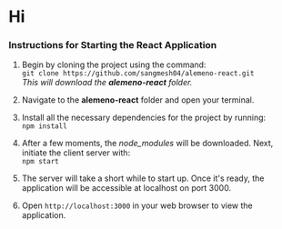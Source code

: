 # Hi

### Instructions for Starting the React Application

1. Begin by cloning the project using the command: <br>
   `git clone https://github.com/sangmesh04/alemeno-react.git` <br>
   _This will download the **alemeno-react** folder._

2. Navigate to the **alemeno-react** folder and open your terminal.

3. Install all the necessary dependencies for the project by running: <br>
   `npm install`

4. After a few moments, the _node_modules_ will be downloaded. Next, initiate the client server with: <br>
   `npm start`

5. The server will take a short while to start up. Once it's ready, the application will be accessible at localhost on port 3000.

6. Open `http://localhost:3000` in your web browser to view the application.
